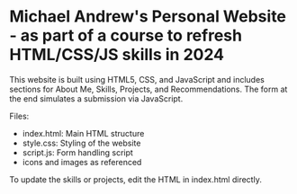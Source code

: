 # Michael Andrew's Personal Website - as part of a course to refresh HTML/CSS/JS skills in 2024

This website is built using HTML5, CSS, and JavaScript and includes sections for About Me, Skills, Projects, and Recommendations. The form at the end simulates a submission via JavaScript.

Files:
- index.html: Main HTML structure
- style.css: Styling of the website
- script.js: Form handling script
- icons and images as referenced

To update the skills or projects, edit the HTML in index.html directly.
